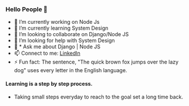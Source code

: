 ### Hello People 👋
- 🔭 I’m currently working on Node Js
- 🌱 I’m currently learning System Design
- 👯 I’m looking to collaborate on Django/Node JS
- 🤔 I’m looking for help with System Design
- 💬 * Ask me about Django | Node JS 
- 📫 Connect to me: [LinkedIn](https://www.linkedin.com/in/devesh-kumar-sharma-86921816a/)
- ⚡ Fun fact: The sentence, "The quick brown fox jumps over the lazy dog" uses every letter in the English language.

#### Learning is a step by step process.
* Taking small steps everyday to reach to the goal set a long time back.
